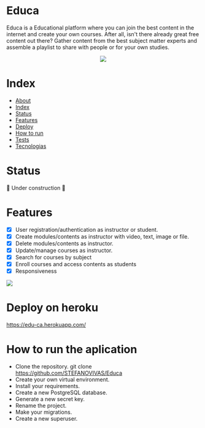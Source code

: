 # Educa
Educa is a Educational platform where you can join the best content in the internet and create your own courses. After all, isn't there already great free content out there? Gather content from the best subject matter experts and assemble a playlist to share with people or for your own studies.
<p align="center">
  <img src="./educa_gif.gif">
<p/>

# Index
   * [About](#Educa)
   * [Index](#Index)
   * [Status](#Status)
   * [Features](#Features)
   * [Deploy](#Deploy-on-heroku)
   * [How to run](#How-to-run-the-aplication)
   * [Tests](#testes)
   * [Tecnologias](#tecnologias)

# Status
:construction: Under construction :construction:

# Features
- [x] User registration/authentication as instructor or student.
- [x] Create modules/contents as instructor with video, text, image or file.
- [x] Delete modules/contents as instructor.
- [x] Update/manage courses as instructor.
- [x] Search for courses by subject
- [x] Enroll courses and access contents as students
- [x] Responsiveness

<p>
  <img src="./educa_gif2.gif">
<p/>

# Deploy on heroku
https://edu-ca.herokuapp.com/

# How to run the aplication

* Clone the repository. git clone https://github.com/STEFANOVIVAS/Educa
* Create your own virtual environment.
* Install your requirements.
* Create a new PostgreSQL database.
* Generate a new secret key.
* Rename the project.
* Make your migrations.
* Create a new superuser.


